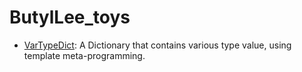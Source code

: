 # ButylLee_toys

* [VarTypeDict](VarTypeDict): A Dictionary that contains various type value, using template meta-programming.
